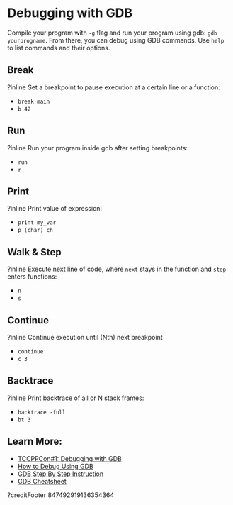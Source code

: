 # Debugging with GDB
Compile your program with `-g` flag and run your program using gdb: `gdb yourprogname`.
From there, you can debug using GDB commands. Use `help` to list commands and their options.

## Break
?inline
Set a breakpoint to pause execution at a certain line or a function:
- `break main`
- `b 42`

## Run
?inline
Run your program inside gdb after setting breakpoints:
- `run`
- `r`

## Print
?inline
Print value of expression:
- `print my_var`
- `p (char) ch`

## Walk & Step
?inline
Execute next line of code, where `next` stays in the function and `step` enters functions:
- `n`
- `s`

## Continue
?inline
Continue execution until (Nth) next breakpoint
- `continue`
- `c 3`

## Backtrace
?inline
Print backtrace of all or N stack frames:
- `backtrace -full`
- `bt 3` 

## Learn More:
- [TCCPPCon#1: Debugging with GDB](https://www.youtube.com/watch?v=bSEW0BvMiGc)
- [How to Debug Using GDB](https://cs.baylor.edu/~donahoo/tools/gdb/tutorial.html)
- [GDB Step By Step Instruction](https://www.geeksforgeeks.org/gdb-step-by-step-introduction/)
- [GDB Cheatsheet](https://gist.githubusercontent.com/rkubik/b96c23bd8ed58333de37f2b8cd052c30/raw/ead6be96ed4dd4a9fc0bd318adcfa9d3a3afb109/cheat_sheet.txt)

?creditFooter 847492919136354364